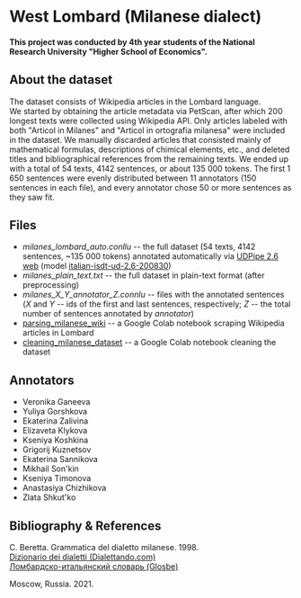 # West Lombard (Milanese dialect)

#### This project was conducted by 4th year students of the National Research University "Higher School of Economics".

## About the dataset
The dataset consists of Wikipedia articles in the Lombard language.  
We started by obtaining the article metadata via PetScan, after which 200 longest texts were collected using Wikipedia API. Only articles labeled with both "Articol in Milanes" and "Articol in ortografia milanesa" were included in the dataset. We manually discarded articles that consisted mainly of mathematical formulas, descriptions of chimical elements, etc., and deleted titles and bibliographical references from the remaining texts. We ended up with a total of 54 texts, 4142 sentences, or about 135 000 tokens. The first 1 650 sentences were evenly distributed between 11 annotators (150 sentences in each file), and every annotator chose 50 or more sentences as they saw fit.

## Files
* *milanes_lombard_auto.conllu* -- the full dataset (54 texts, 4142 sentences, ~135 000 tokens) annotated automatically via [UDPipe 2.6 web](http://lindat.mff.cuni.cz/services/udpipe/run.php) (model [italian-isdt-ud-2.6-200830](https://github.com/UniversalDependencies/UD_Italian-ISDT))
* *milanes_plain_text.txt* -- the full dataset in plain-text format (after preprocessing)
* *milanes_X_Y_annotator_Z.connlu* -- files with the annotated sentences (*X* and *Y* -- ids of the first and last sentences, respectively; *Z* -- the total number of sentences annotated by *annotator*)
* [parsing_milanese_wiki](https://colab.research.google.com/drive/1IIMp8-U9cSzSlYFikL9oXx_jNcnOyVdf?usp=sharing) -- a Google Colab notebook scraping Wikipedia articles in Lombard
* [cleaning_milanese_dataset](https://colab.research.google.com/drive/1P1ZdEXQ68xL5IrjMFvhJuuVxfQ62y6Q3?usp=sharing) -- a Google Colab notebook cleaning the dataset  

## Annotators
* Veronika Ganeeva
* Yuliya Gorshkova
* Ekaterina Zalivina
* Elizaveta Klykova
* Kseniya Koshkina
* Grigorij Kuznetsov
* Ekaterina Sannikova
* Mikhail Son'kin
* Kseniya Timonova
* Anastasiya Chizhikova
* Zlata Shkut'ko

## Bibliography & References
C. Beretta. Grammatica del dialetto milanese. 1998.  
[Dizionario dei dialetti (Dialettando.com)](https://www.dialettando.com/dizionario/dizionario.lasso)  
[Ломбардско-итальянский словарь (Glosbe)](https://glosbe.com/lmo/it)

Moscow, Russia. 2021.
